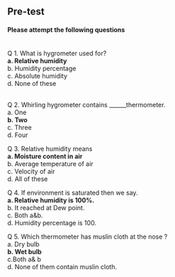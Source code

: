 ## <b> Pre-test</b>
#### Please attempt the following questions

<br>
Q 1. What is hygrometer used for?  <br>
<b>a. Relative humidity </b><br>
b. Humidity percentage <br>
c. Absolute humidity<br>
d. None of these<br><br>

Q 2. Whirling hygrometer contains ______thermometer.<br>
a. One<br>
<b>b. Two</b><br>
c. Three<br>
d. Four<br>

Q 3. Relative humidity means  <br>
<b>a. Moisture content in air</b><br>
b. Average temperature of air<br>
c. Velocity of air<br>
d. All of these<br>

Q 4. If environment is saturated then we say. <br>
<b>a. Relative humidity is 100%.</b><br>
b. It reached at Dew point.   <br>
c. Both a&b. <br>
d. Humidity percentage is 100.<br>

Q 5. Which thermometer has muslin cloth at the nose ?<br>
a. Dry bulb<br>
<b>b. Wet bulb</b><br>
c.Both a& b <br>
d. None of them contain muslin cloth.<br>

